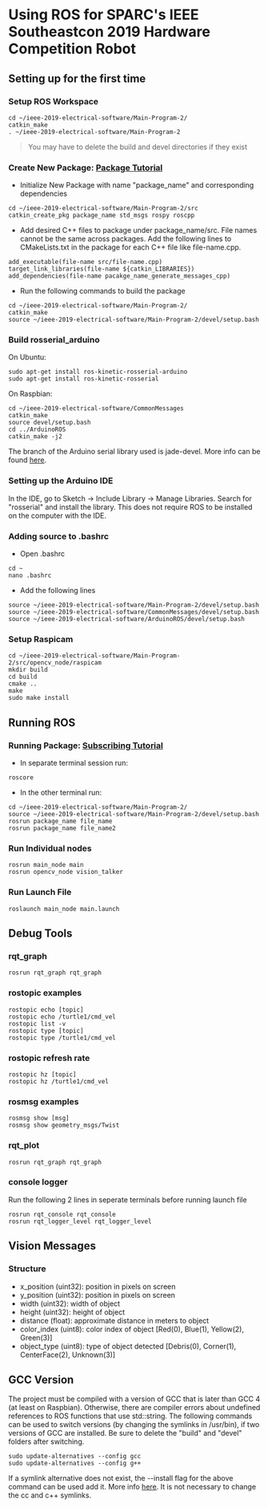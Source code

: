 # Using ROS for SPARC's IEEE Southeastcon 2019 Hardware Competition Robot

## Setting up for the first time

### Setup ROS Workspace
```
cd ~/ieee-2019-electrical-software/Main-Program-2/
catkin_make
. ~/ieee-2019-electrical-software/Main-Program-2
```
> You may have to delete the build and devel directories if they exist

### Create New Package: [Package Tutorial](http://wiki.ros.org/ROS/Tutorials/CreatingPackage)
* Initialize New Package with name "package_name" and corresponding dependencies
```
cd ~/ieee-2019-electrical-software/Main-Program-2/src
catkin_create_pkg package_name std_msgs rospy roscpp
```
* Add desired C++ files to package under package_name/src.  File names cannot be the same across packages.  Add the following lines to CMakeLists.txt in the package for each C++ file like file-name.cpp.
```
add_executable(file-name src/file-name.cpp)
target_link_libraries(file-name ${catkin_LIBRARIES})
add_dependencies(file-name pacakge_name_generate_messages_cpp)
```
* Run the following commands to build the package
```
cd ~/ieee-2019-electrical-software/Main-Program-2/
catkin_make
source ~/ieee-2019-electrical-software/Main-Program-2/devel/setup.bash
```

### Build rosserial_arduino
On Ubuntu:
```
sudo apt-get install ros-kinetic-rosserial-arduino
sudo apt-get install ros-kinetic-rosserial
```
On Raspbian:
```
cd ~/ieee-2019-electrical-software/CommonMessages
catkin_make
source devel/setup.bash
cd ../ArduinoROS
catkin_make -j2
```
The branch of the Arduino serial library used is jade-devel. More info can be found [here](wiki.ros.org/rosserial_arduino/Tutorials/Arduino%20IDE%20Setup).

### Setting up the Arduino IDE
In the IDE, go to Sketch -> Include Library -> Manage Libraries. Search for "rosserial" and install the library.
This does not require ROS to be installed on the computer with the IDE.

### Adding source to .bashrc
* Open .bashrc
```
cd ~
nano .bashrc
```
* Add the following lines
```
source ~/ieee-2019-electrical-software/Main-Program-2/devel/setup.bash
source ~/ieee-2019-electrical-software/CommonMessages/devel/setup.bash
source ~/ieee-2019-electrical-software/ArduinoROS/devel/setup.bash
```

### Setup Raspicam
```
cd ~/ieee-2019-electrical-software/Main-Program-2/src/opencv_node/raspicam
mkdir build
cd build
cmake ..
make
sudo make install
```

## Running ROS
### Running Package: [Subscribing Tutorial](http://wiki.ros.org/ROS/Tutorials/ExaminingPublisherSubscriber)
* In separate terminal session run:
```
roscore
```
* In the other terminal run:
```
cd ~/ieee-2019-electrical-software/Main-Program-2/
source ~/ieee-2019-electrical-software/Main-Program-2/devel/setup.bash
rosrun package_name file_name
rosrun package_name file_name2
```

### Run Individual nodes
```
rosrun main_node main
rosrun opencv_node vision_talker
```

### Run Launch File
```
roslaunch main_node main.launch
```

## Debug Tools
### rqt_graph
```
rosrun rqt_graph rqt_graph
```
### rostopic examples
```
rostopic echo [topic]
rostopic echo /turtle1/cmd_vel
rostopic list -v
rostopic type [topic]
rostopic type /turtle1/cmd_vel
```
### rostopic refresh rate
```
rostopic hz [topic]
rostopic hz /turtle1/cmd_vel
```
### rosmsg examples
```
rosmsg show [msg]
rosmsg show geometry_msgs/Twist
```
### rqt_plot
```
rosrun rqt_graph rqt_graph
```
### console logger
Run the following 2 lines in seperate terminals before running launch file
```
rosrun rqt_console rqt_console
rosrun rqt_logger_level rqt_logger_level
```

## Vision Messages
### Structure
* x_position (uint32): position in pixels on screen
* y_position (uint32): position in pixels on screen
* width (uint32): width of object
* height (uint32): height of object
* distance (float): approximate distance in meters to object
* color_index (uint8): color index of object [Red(0), Blue(1), Yellow(2), Green(3)]
* object_type (uint8): type of object detected [Debris(0), Corner(1), CenterFace(2), Unknown(3)]


## GCC Version
The project must be compiled with a version of GCC that is later than GCC 4 (at least on Raspbian). Otherwise, there are compiler errors about undefined references to ROS functions that use std::string.
The following commands can be used to switch versions (by changing the symlinks in /usr/bin), if two versions of GCC are installed. Be sure to delete the "build" and "devel" folders after switching.
```
sudo update-alternatives --config gcc
sudo update-alternatives --config g++
```
If a symlink alternative does not exist, the --install flag for the above command can be used add it. More info [here](https://askubuntu.com/questions/26498/how-to-choose-the-default-gcc-and-g-version). It is not necessary to change the cc and c++ symlinks.
